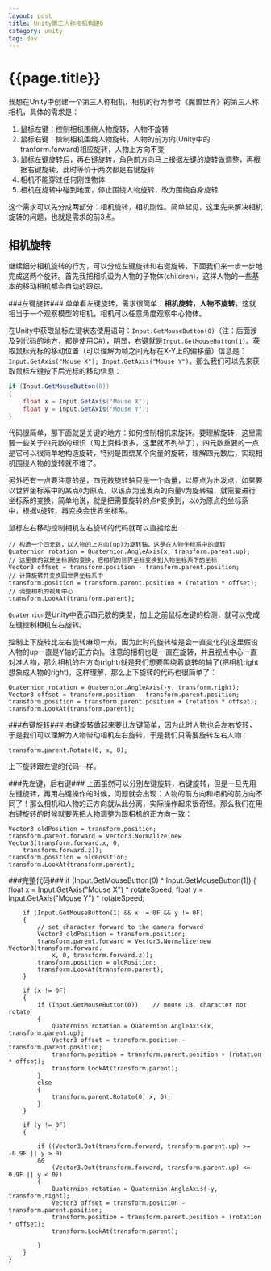```yaml
---
layout: post
title: Unity第三人称相机构建0
category: unity
tag: dev
---
```


{{page.title}}
==============

我想在Unity中创建一个第三人称相机，相机的行为参考《魔兽世界》的第三人称相机，具体的需求是：

1. 鼠标左键：控制相机围绕人物旋转，人物不旋转
2. 鼠标右键：控制相机围绕人物旋转，人物的前方向(Unity中的tranform.forward)相应旋转，人物上方向不变
3. 鼠标左键旋转后，再右键旋转，角色前方向马上根据左键的旋转做调整，再根据右键旋转，此时等价于两次都是右键旋转
4. 相机不能穿过任何刚性物体
5. 相机在旋转中碰到地面，停止围绕人物旋转，改为围绕自身旋转

这个需求可以先分成两部分：相机旋转，相机刚性。简单起见，这里先来解决相机旋转的问题，也就是需求的前3点。

相机旋转
-------------
继续细分相机旋转的行为，可以分成左键旋转和右键旋转，下面我们来一步一步地完成这两个旋转。首先我把相机设为人物的子物体(children)，这样人物的一些基本的移动相机都会自动的跟踪。

###左键旋转###
单单看左键旋转，需求很简单：**相机旋转，人物不旋转**，这就相当于一个观察模型的相机，相机可以任意角度观察中心物体。

在Unity中获取鼠标左键状态使用语句：`Input.GetMouseButton(0)`（注：后面涉及到代码的地方，都是使用C#），明显，右键就是`Input.GetMouseButton(1)`。获取鼠标光标的移动位置（可以理解为帧之间光标在X-Y上的偏移量）信息是：`Input.GetAxis("Mouse X"); Input.GetAxis("Mouse Y")`。那么我们可以先来获取鼠标左键按下后光标的移动信息：


```csharp
if (Input.GetMouseButton(0))
{
    float x = Input.GetAxis("Mouse X");
    float y = Input.GetAxis("Mouse Y");
}
```

 
代码很简单，那下面就是关键的地方：如何控制相机来旋转。要理解旋转，这里需要一些关于四元数的知识（网上资料很多，这里就不列举了），四元数重要的一点是它可以很简单地构造旋转，特别是围绕某个向量的旋转，理解四元数后，实现相机围绕人物的旋转就不难了。

另外还有一点要注意的是，四元数旋转轴只是一个向量，以原点为出发点，如果要以世界坐标系中的某点`O`为原点，以该点为出发点的向量`V`为旋转轴，就需要进行坐标系的变换，简单地说，就是把需要旋转的点`P`变换到，以`O`为原点的坐标系中，根据`V`旋转，再变换会世界坐标系。

鼠标左右移动控制相机左右旋转的代码就可以直接给出：

	// 构造一个四元数，以人物的上方向(up)为旋转轴，这是在人物坐标系中的旋转
    Quaternion rotation = Quaternion.AngleAxis(x, transform.parent.up);
    // 这里做的就是坐标系的变换，把相机的世界坐标变换到人物坐标系下的坐标	
    Vector3 offset = transform.position - transform.parent.position;
    // 计算旋转并变换回世界坐标系中
    transform.position = transform.parent.position + (rotation * offset);
    // 调整相机的视角中心
    transform.LookAt(transform.parent);	

`Quaternion`是Unity中表示四元数的类型，加上之前鼠标左键的检测，就可以完成左键控制相机左右旋转。

控制上下旋转比左右旋转麻烦一点，因为此时的旋转轴是会一直变化的(这里假设人物的up一直是Y轴的正方向)。注意的相机也是一直在旋转，并且视点中心一直对准人物，那么相机的右方向(right)就是我们想要围绕着旋转的轴了(把相机right想象成人物的right)，这样理解，那么上下旋转的代码也很简单了：

    Quaternion rotation = Quaternion.AngleAxis(-y, transform.right);
    Vector3 offset = transform.position - transform.parent.position;
    transform.position = transform.parent.position + (rotation * offset);
    transform.LookAt(transform.parent);

###右键旋转###
右键旋转做起来要比左键简单，因为此时人物也会左右旋转，于是我们可以理解为人物带动相机左右旋转，于是我们只需要旋转左右人物：

    transform.parent.Rotate(0, x, 0);

上下旋转跟左键的代码一样。

###先左键，后右键###
上面虽然可以分别左键旋转，右键旋转，但是一旦先用左键旋转，再用右键操作的时候，问题就会出现：人物的前方向和相机的前方向不同了！那么相机和人物的正方向就从此分离，实际操作起来很奇怪。那么我们在用右键旋转的时候就要先把人物调整为跟相机的正方向一致：

    Vector3 oldPosition = transform.position;
    transform.parent.forward = Vector3.Normalize(new Vector3(transform.forward.x, 0, 
    	transform.forward.z));
    transform.position = oldPosition;
    transform.LookAt(transform.parent);

###完整代码###
	if (Input.GetMouseButton(0) ^ Input.GetMouseButton(1))
	{
	    float x = Input.GetAxis("Mouse X") * rotateSpeed;
	    float y = Input.GetAxis("Mouse Y") * rotateSpeed;

	    if (Input.GetMouseButton(1) && x != 0F && y != 0F)
	    {
	        // set character forward to the camera forward
	        Vector3 oldPosition = transform.position;
	        transform.parent.forward = Vector3.Normalize(new Vector3(transform.forward.
	        	x, 0, transform.forward.z));
	        transform.position = oldPosition;
	        transform.LookAt(transform.parent);
	    }

	    if (x != 0F)
	    {
	        if (Input.GetMouseButton(0))    // mouse LB, character not rotate
	        {
	            Quaternion rotation = Quaternion.AngleAxis(x, transform.parent.up);
	            Vector3 offset = transform.position - transform.parent.position;
	            transform.position = transform.parent.position + (rotation * offset);
	            transform.LookAt(transform.parent);
	        }
	        else
	        {
	            transform.parent.Rotate(0, x, 0);
	        }
	    }

	    if (y != 0F)
	    {

	        if ((Vector3.Dot(transform.forward, transform.parent.up) >= -0.9F || y > 0) 
	        &&
	            (Vector3.Dot(transform.forward, transform.parent.up) <= 0.9F || y < 0))
	        {
	            Quaternion rotation = Quaternion.AngleAxis(-y, transform.right);
	            Vector3 offset = transform.position - transform.parent.position;
	            transform.position = transform.parent.position + (rotation * offset);
	            transform.LookAt(transform.parent);

	        }
	    }
	}
